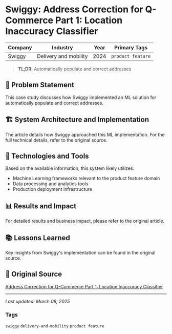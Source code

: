 # Swiggy: Address Correction for Q-Commerce Part 1: Location Inaccuracy Classifier

| Company | Industry | Year | Primary Tags | 
|---------|----------|------|--------------|
| Swiggy | Delivery and mobility | 2024 | `product feature` |

> **TL;DR**: Automatically populate and correct addresses

## 📝 Problem Statement

This case study discusses how Swiggy implemented an ML solution for automatically populate and correct addresses.

## 🏗️ System Architecture and Implementation

The article details how Swiggy approached this ML implementation. For the full technical details, refer to the original source.

## 🔧 Technologies and Tools

Based on the available information, this system likely utilizes:

- Machine Learning frameworks relevant to the product feature domain
- Data processing and analytics tools
- Production deployment infrastructure

## 📊 Results and Impact

For detailed results and business impact, please refer to the original article.

## 📚 Lessons Learned

Key insights from Swiggy's implementation can be found in the original source.

## 🔗 Original Source

[Address Correction for Q-Commerce Part 1: Location Inaccuracy Classifier](https://bytes.swiggy.com/address-correction-for-q-commerce-part-1-location-inaccuracy-classifier-e72b88a33d2f)

---

*Last updated: March 08, 2025*

### Tags

`swiggy` `delivery-and-mobility` `product feature`
